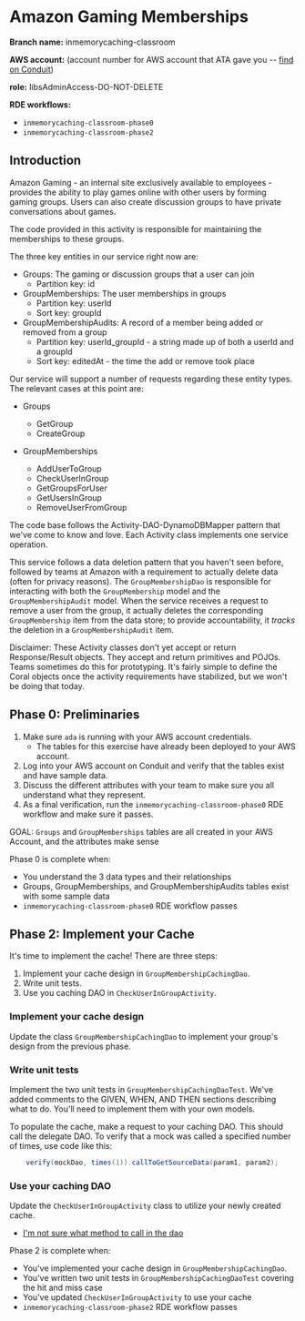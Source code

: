 # Amazon Gaming Memberships

**Branch name:** inmemorycaching-classroom

**AWS account:** (account number for AWS account that ATA gave you -- 
[find on Conduit](https://access.amazon.com/aws/accounts))

**role:** IibsAdminAccess-DO-NOT-DELETE

**RDE workflows:**
- `inmemorycaching-classroom-phase0`
- `inmemorycaching-classroom-phase2`

## Introduction

Amazon Gaming - an internal site exclusively available to employees - provides the ability to play games online with 
other users by forming gaming groups. Users can also create discussion groups to have private conversations about games.

The code provided in this activity is responsible for maintaining the memberships to these groups.

The three key entities in our service right now are:
* Groups: The gaming or discussion groups that a user can join
    * Partition key: id
* GroupMemberships: The user memberships in groups
    * Partition key: userId
    * Sort key: groupId
* GroupMembershipAudits: A record of a member being added or removed from a group
    * Partition key: userId_groupId - a string made up of both a userId and a groupId
    * Sort key: editedAt - the time the add or remove took place

Our service will support a number of requests regarding these
entity types. The relevant cases at this point are:
* Groups
    * GetGroup
    * CreateGroup

* GroupMemberships
    * AddUserToGroup
    * CheckUserInGroup
    * GetGroupsForUser
    * GetUsersInGroup
    * RemoveUserFromGroup

The code base follows the Activity-DAO-DynamoDBMapper pattern that we've come
to know and love. Each Activity class implements one service operation.

This service follows a data deletion pattern that you haven't seen before, followed by
teams at Amazon with a requirement to actually delete data (often for privacy reasons).
The `GroupMembershipDao` is responsible for interacting with both the `GroupMembership`
model and the `GroupMembershipAudit` model. When the service receives a request to remove
a user from the group, it actually deletes the corresponding `GroupMembership` item from
the data store; to provide accountability, it *tracks* the deletion in a
`GroupMembershipAudit` item.

Disclaimer: These Activity
classes don't yet accept or return Response/Result objects. They
accept and return primitives and POJOs. Teams sometimes do this for prototyping.
It's fairly simple to define the Coral objects once the activity requirements
have stabilized, but we won't be doing that today.

## Phase 0: Preliminaries

1. Make sure `ada` is running with your AWS account credentials.
   * The tables for this exercise have already been deployed to your AWS account.
1. Log into your AWS account on Conduit and verify that the tables exist and have
   sample data.
1. Discuss the different attributes with your team to make sure you all understand
   what they represent.
1. As a final verification, run the `inmemorycaching-classroom-phase0` RDE workflow
   and make sure it passes.

GOAL: `Groups` and `GroupMemberships` tables are all created in your AWS Account, and
the attributes make sense

Phase 0 is complete when:
- You understand the 3 data types and their relationships
- Groups, GroupMemberships, and GroupMembershipAudits tables exist with some sample data
- `inmemorycaching-classroom-phase0` RDE workflow passes
 
## Phase 2: Implement your Cache

It's time to implement the cache! There are three steps:

1. Implement your cache design in `GroupMembershipCachingDao`.
1. Write unit tests.
1. Use you caching DAO in `CheckUserInGroupActivity`.


### Implement your cache design
Update the class `GroupMembershipCachingDao` to implement your group's design from 
the previous phase.

### Write unit tests
Implement the two unit tests in `GroupMembershipCachingDaoTest`.
We've added comments to the GIVEN, WHEN, AND THEN sections describing what to do.
You'll need to implement them with your own models.

To populate the cache, make a request to your caching DAO. This should call the delegate DAO.
To verify that a mock was called a specified number of times, use code like this:
```java
    verify(mockDao, times(1)).callToGetSourceData(param1, param2);
```

### Use your caching DAO
Update the `CheckUserInGroupActivity` class to utilize your newly created cache.

* [I'm not sure what method to call in the dao](./hints/hint-01.md) 

Phase 2 is complete when:
 - You've implemented your cache design in `GroupMembershipCachingDao`.
 - You've written two unit tests in `GroupMembershipCachingDaoTest` covering the hit and miss case
 - You've updated `CheckUserInGroupActivity` to use your cache
 - `inmemorycaching-classroom-phase2` RDE workflow passes